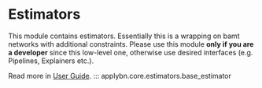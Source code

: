 # Estimators

This module contains estimators. Essentially this is a wrapping on bamt networks with additional constraints.
Please use this module **only if you are a developer** since this low-level one, otherwise use desired interfaces
(e.g. Pipelines, Explainers etc.).

[//]: # (todo: replace to user-guide)
Read more in [User Guide](../../examples/custom_estimators.md).
::: applybn.core.estimators.base_estimator
